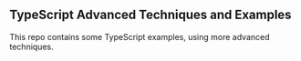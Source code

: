 ## TypeScript Advanced Techniques and Examples

This repo contains some TypeScript examples, using more advanced techniques.